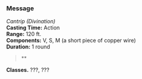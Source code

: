 ### Message  
*Cantrip (Divination)*  
**Casting Time:** Action  
**Range:** 120 ft.  
**Components:** V, S, M (a short piece of copper wire)  
**Duration:** 1 round  

> **

**Classes.** ???, ???
